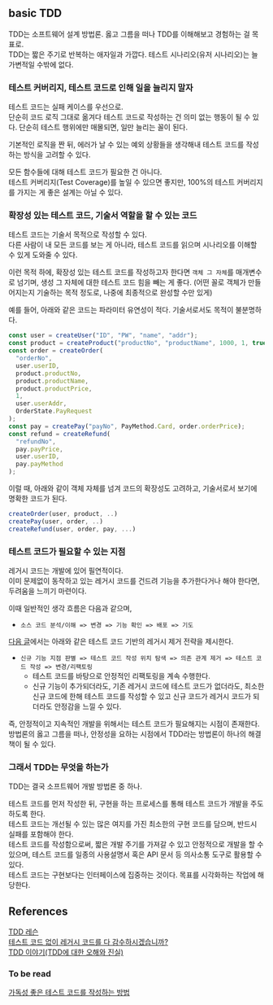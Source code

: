 ## basic TDD

TDD는 소프트웨어 설계 방법론. 옳고 그름을 떠나 TDD를 이해해보고 경험하는 걸 목표로.<br>
TDD는 짧은 주기로 반복하는 애자일과 가깝다. 테스트 시나리오(유저 시나리오)는 늘 가변적일 수밖에 없다.

### 테스트 커버리지, 테스트 코드로 인해 일을 늘리지 말자

테스트 코드는 실패 케이스를 우선으로.<br>
단순히 코드 로직 그대로 옮겨다 테스트 코드로 작성하는 건 의미 없는 행동이 될 수 있다. 단순히 테스트 행위에만 매몰되면, 일만 늘리는 꼴이 된다.

기본적인 로직을 짠 뒤, 에러가 날 수 있는 예외 상황들을 생각해내 테스트 코드를 작성하는 방식을 고려할 수 있다.

모든 함수들에 대해 테스트 코드가 필요한 건 아니다.<br>
테스트 커버리지(Test Coverage)를 높일 수 있으면 좋지만, 100%의 테스트 커버리지를 가지는 게 좋은 설계는 아닐 수 있다.

### 확장성 있는 테스트 코드, 기술서 역할을 할 수 있는 코드

테스트 코드는 기술서 목적으로 작성할 수 있다.<br>
다른 사람이 내 모든 코드를 보는 게 아니라, 테스트 코드를 읽으며 시나리오를 이해할 수 있게 도와줄 수 있다.

이런 목적 하에, 확장성 있는 테스트 코드를 작성하고자 한다면 `객체 그 자체`를 매개변수로 넘기며, 생성 그 자체에 대한 테스트 코드 힘을 빼는 게 좋다. (어떤 꼴로 객체가 만들어지는지 기술하는 목적 정도로, 나중에 최종적으로 완성할 수만 있게)

예를 들어, 아래와 같은 코드는 파라미터 유연성이 적다. 기술서로서도 목적이 불분명하다.

```js
const user = createUser("ID", "PW", "name", "addr");
const product = createProduct("productNo", "productName", 1000, 1, true, true);
const order = createOrder(
  "orderNo",
  user.userID,
  product.productNo,
  product.productName,
  product.productPrice,
  1,
  user.userAddr,
  OrderState.PayRequest
);
const pay = createPay("payNo", PayMethod.Card, order.orderPrice);
const refund = createRefund(
  "refundNo",
  pay.payPrice,
  user.userID,
  pay.payMethod
);
```

이럴 때, 아래와 같이 객체 자체를 넘겨 코드의 확장성도 고려하고, 기술서로서 보기에 명확한 코드가 된다.

```js
createOrder(user, product, ..)
createPay(user, order, ..)
createRefund(user, order, pay, ...)
```

### 테스트 코드가 필요할 수 있는 지점

레거시 코드는 개발에 있어 필연적이다.<br>
이미 문제없이 동작하고 있는 레거시 코드를 건드려 기능을 추가한다거나 해야 한다면, 두려움을 느끼기 마련이다.

이때 일반적인 생각 흐름은 다음과 같으며,

- `소스 코드 분석/이해 => 변경 => 기능 확인 => 배포 => 기도`

[다음 글](https://techblog.woowahan.com/2613/)에서는 아래와 같은 테스트 코드 기반의 레거시 제거 전략을 제시한다.

- `신규 기능 지점 판별 => 테스트 코드 작성 위치 탐색 => 의존 관계 제거 => 테스트 코드 작성 => 변경/리팩토링`
  - 테스트 코드를 바탕으로 안정적인 리팩토링을 계속 수행한다.
  - 신규 기능이 추가되더라도, 기존 레거시 코드에 테스트 코드가 없더라도, 최소한 신규 코드에 한해 테스트 코드를 작성할 수 있고 신규 코드가 레거시 코드가 되더라도 안정감을 느낄 수 있다.

즉, 안정적이고 지속적인 개발을 위해서는 테스트 코드가 필요해지는 시점이 존재한다.<br>
방법론의 옳고 그름을 떠나, 안정성을 요하는 시점에서 TDD라는 방법론이 하나의 해결책이 될 수 있다.

### 그래서 TDD는 무엇을 하는가

TDD는 결국 소프트웨어 개발 방법론 중 하나.

테스트 코드를 먼저 작성한 뒤, 구현을 하는 프로세스를 통해 테스트 코드가 개발을 주도하도록 한다.<br>
테스트 코드는 개선될 수 있는 많은 여지를 가진 최소한의 구현 코드를 담으며, 반드시 실패를 포함해야 한다.<br>
테스트 코드를 작성함으로써, 짧은 개발 주기를 가져갈 수 있고 안정적으로 개발을 할 수 있으며, 테스트 코드를 일종의 사용설명서 혹은 API 문서 등 의사소통 도구로 활용할 수 있다.<br>
테스트 코드는 구현보다는 인터페이스에 집중하는 것이다. 목표를 시각화하는 작업에 해당한다.

## References

[TDD 레슨](https://teamsparta.notion.site/TDD-3f210acd45f14cde8f7e9d792503c50d)<br>
[테스트 코드 없이 레거시 코드를 다 감수하시겠습니까?](https://techblog.woowahan.com/2613/)<br>
[TDD 이야기(TDD에 대한 오해와 진실)](http://cloudrain21.com/test-driven-development)<br>

### To be read

[가독성 좋은 테스트 코드를 작성하는 방법](https://yozm.wishket.com/magazine/detail/2435/)<br>
